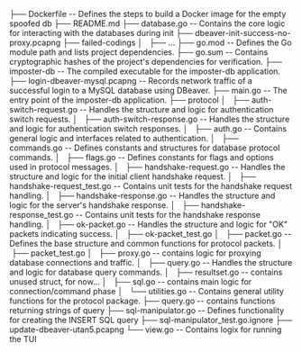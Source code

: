

├── Dockerfile -- Defines the steps to build a Docker image for the empty spoofed db
├── README.md
├── database.go -- Contains the core logic for interacting with the databases during init
├── dbeaver-init-success-no-proxy.pcapng
├── failed-codings
│   ├── ...
├── go.mod -- Defines the Go module path and lists project dependencies.
├── go.sum -- Contains cryptographic hashes of the project's dependencies for verification.
├── imposter-db -- The compiled executable for the imposter-db application.
├── login-dbeaver-mysql.pcapng -- Records network traffic of a successful login to a MySQL database using DBeaver.
├── main.go -- The entry point of the imposter-db application.
├── protocol
│   ├── auth-switch-request.go -- Handles the structure and logic for authentication switch requests.
│   ├── auth-switch-response.go -- Handles the structure and logic for authentication switch responses.
│   ├── auth.go -- Contains general logic and interfaces related to authentication.
│   ├── commands.go -- Defines constants and structures for database protocol commands.
│   ├── flags.go -- Defines constants for flags and options used in protocol messages.
│   ├── handshake-request.go -- Handles the structure and logic for the initial client handshake request.
│   ├── handshake-request_test.go -- Contains unit tests for the handshake request handling.
│   ├── handshake-response.go -- Handles the structure and logic for the server's handshake response.
│   ├── handshake-response_test.go -- Contains unit tests for the handshake response handling.
│   ├── ok-packet.go -- Handles the structure and logic for "OK" packets indicating success.
│   ├── ok-packet_test.go
│   ├── packet.go -- Defines the base structure and common functions for protocol packets.
│   ├── packet_test.go
│   ├── proxy.go -- contains logic for proxying database connections and traffic.
│   ├── query.go -- Handles the structure and logic for database query commands.
│   ├── resultset.go -- contains unused struct, for now...
│   ├── sql.go -- contains main logic for connection/command phase
│   └── utilities.go -- Contains general utility functions for the protocol package.
├── query.go -- contains functions returning strings of query
├── sql-manipulator.go -- Defines functionality for creating the INSERT SQL query
├── sql-manipulator_test.go.ignore
├── update-dbeaver-utan5.pcapng
└── view.go -- Contains logix for running the TUI
